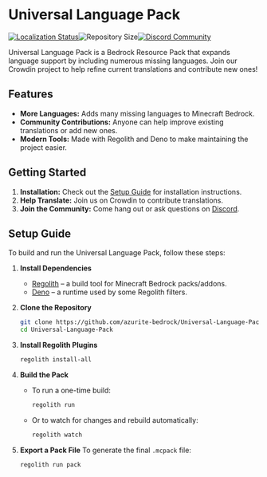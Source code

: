 # Universal Language Pack

<div style="display: flex; align-items: center;">
  <a href="https://crowdin.com/project/universal-language-pack">
    <img src="https://badges.crowdin.net/universal-language-pack/localized.svg" alt="Localization Status">
  </a>
  <img src="https://img.shields.io/github/repo-size/azurite-bedrock/Universal-Language-Pack?label=Repo%20Size" alt="Repository Size">
  <a href="https://discord.gg/rPNcYYNN6p">
    <img src="https://img.shields.io/discord/1218673790775726182?label=Azurite&color=5f51ec" alt="Discord Community">
  </a>
</div>

Universal Language Pack is a Bedrock Resource Pack that expands language support by including numerous missing languages.
Join our Crowdin project to help refine current translations and contribute new ones!

## Features

- **More Languages:** Adds many missing languages to Minecraft Bedrock.
- **Community Contributions:** Anyone can help improve existing translations or add new ones.
- **Modern Tools:** Made with Regolith and Deno to make maintaining the project easier.

## Getting Started

1. **Installation:** Check out the [Setup Guide](#setup-guide) for installation instructions.
2. **Help Translate:** Join us on Crowdin to contribute translations.
3. **Join the Community:** Come hang out or ask questions on [Discord](https://discord.gg/rPNcYYNN6p).

## Setup Guide
To build and run the Universal Language Pack, follow these steps:

1. **Install Dependencies**
   - [Regolith](https://github.com/Bedrock-OSS/regolith) – a build tool for Minecraft Bedrock packs/addons.
   - [Deno](https://deno.com/) – a runtime used by some Regolith filters.

2. **Clone the Repository**
   ```bash
   git clone https://github.com/azurite-bedrock/Universal-Language-Pack.git
   cd Universal-Language-Pack
   ```

3. **Install Regolith Plugins**
   ```bash
   regolith install-all
   ```

4. **Build the Pack**
   - To run a one-time build:
     ```bash
     regolith run
     ```
   - Or to watch for changes and rebuild automatically:
     ```bash
     regolith watch
     ```

5. **Export a Pack File**
   To generate the final `.mcpack` file:

   ```bash
   regolith run pack
   ```
